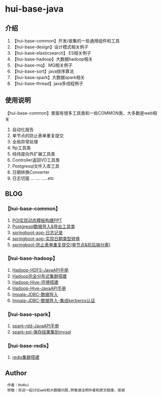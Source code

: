 # hui-base-java

## 介绍
1. 【hui-base-common】开发/收集的一些通用组件和工具
2. 【hui-base-design】设计模式相关例子
3. 【hui-base-elasticsearch】 ES相关例子
4. 【hui-base-hadoop】大数据hadoop相关
5. 【hui-base-mq】 MQ相关例子
6. 【hui-base-sort】java排序算法
7. 【hui-base-spark】大数据spark相关
8. 【hui-base-thread】java多线程例子

## 使用说明
【hui-base-common】里面有很多工具类和一些COMMON类，大多数是web相关
1. 自动化报告
2. 单节点的防止表单重复提交
3. 全局异常处理
4. ftp工具类
5. 经纬度向外扩展工具类
6. Controller返回VO工具类
7. Postgresql文件入库工具
8. 日期转换Converter
9. 日志切面
...
....
.....etc

## BLOG
### 【hui-base-common】
1. [POI实现动态模板构建PPT](https://ithuhui.com/2018/10/24/common-poi-dynamic-ppt-build/)
2. [Postgresql数据导入&导出工具类](https://ithuhui.com/2018/12/20/common-postgresql-import-export-util/)
3. [springboot-aop-日志记录](https://ithuhui.com/2018/12/14/springboot-aop-log/)
4. [springboot-aop-实现日期类型转换](https://ithuhui.com/2018/12/04/springboot-aop-datecoverter/)
5. [springboot-防止表单重复提交(单节点&前后端分离)](https://ithuhui.com/2018/12/04/springboot-avoid-duplicate-submit/)


### 【hui-base-hadoop】
 1. [Hadoop-HDFS-JavaAPI手册](https://ithuhui.com/2018/11/07/hadoop-hdfs-common-java-api/)
 2. [Hadoop完全分布式集群搭建](https://ithuhui.com/2018/11/11/hadoop-cluster-build/)
 3. [Hadoop-Hive-环境搭建](https://ithuhui.com/2018/11/18/hadoop-hive-build/)
 4. [Hadoop-Hive-JavaAPI手册](https://ithuhui.com/2018/11/19/hadoop-hive-common-java-api/)
 5. [Impala-JDBC-数据导入](https://ithuhui.com/2019/07/03/bigdata-impala-jdbc-1/)
 6. [Impala-JDBC-数据导入-集成kerberos认证](https://ithuhui.com/2019/07/04/bigdata-impala-jdbc-2-kerberos/)
 
### 【hui-base-spark】
 1. [spark-rdd-JavaAPI手册](https://ithuhui.com/2018/11/10/spark-rdd-common-java-api/)
 2. [spark-sql-保存结果集到mysql](https://ithuhui.com/2018/11/11/spark-sql-save-to-mysql/)
 
### 【hui-base-redis】 
 1. [redis集群搭建](https://ithuhui.com/2018/11/03/redis-cluster-build/)
 
 
## Author
```
 作者：HuHui
 转载：欢迎一起讨论web和大数据问题,转载请注明作者和原文链接，感谢
```
